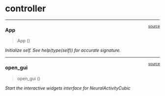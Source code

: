 # controller


<!-- WARNING: THIS FILE WAS AUTOGENERATED! DO NOT EDIT! -->

------------------------------------------------------------------------

<a
href="https://github.com/ddoll/NeuralActivityCubic/blob/main/neuralactivitycubic/controller.py#L23"
target="_blank" style="float:right; font-size:smaller">source</a>

### App

>  App ()

*Initialize self. See help(type(self)) for accurate signature.*

------------------------------------------------------------------------

<a
href="https://github.com/ddoll/NeuralActivityCubic/blob/main/neuralactivitycubic/controller.py#L95"
target="_blank" style="float:right; font-size:smaller">source</a>

### open_gui

>  open_gui ()

*Start the interactive widgets interface for NeuralActivityCubic*
